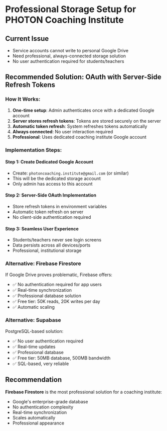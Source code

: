 # Professional Storage Setup for PHOTON Coaching Institute

## Current Issue
- Service accounts cannot write to personal Google Drive
- Need professional, always-connected storage solution
- No user authentication required for students/teachers

## Recommended Solution: OAuth with Server-Side Refresh Tokens

### How It Works:
1. **One-time setup**: Admin authenticates once with a dedicated Google account
2. **Server stores refresh tokens**: Tokens are stored securely on the server
3. **Automatic token refresh**: System refreshes tokens automatically
4. **Always connected**: No user interaction required
5. **Professional**: Uses dedicated coaching institute Google account

### Implementation Steps:

#### Step 1: Create Dedicated Google Account
- Create: `photoncoaching.institute@gmail.com` (or similar)
- This will be the dedicated storage account
- Only admin has access to this account

#### Step 2: Server-Side OAuth Implementation
- Store refresh tokens in environment variables
- Automatic token refresh on server
- No client-side authentication required

#### Step 3: Seamless User Experience
- Students/teachers never see login screens
- Data persists across all devices/ports
- Professional, institutional storage

### Alternative: Firebase Firestore
If Google Drive proves problematic, Firebase offers:
- ✅ No authentication required for app users
- ✅ Real-time synchronization
- ✅ Professional database solution
- ✅ Free tier: 50K reads, 20K writes per day
- ✅ Automatic scaling

### Alternative: Supabase
PostgreSQL-based solution:
- ✅ No user authentication required
- ✅ Real-time updates
- ✅ Professional database
- ✅ Free tier: 50MB database, 500MB bandwidth
- ✅ SQL-based, very reliable

## Recommendation
**Firebase Firestore** is the most professional solution for a coaching institute:
- Google's enterprise-grade database
- No authentication complexity
- Real-time synchronization
- Scales automatically
- Professional appearance